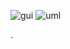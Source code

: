 
![gui](https://user-images.githubusercontent.com/75142903/234865475-6a2ad210-68f4-42ae-8e5b-247ac5f3e406.png)
![uml](https://user-images.githubusercontent.com/75142903/234865504-f65f30c9-20d3-4d82-8efe-0f5c462a9c46.jpg)

.
